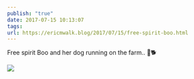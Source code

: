 ```yaml
---
publish: "true"
date: 2017-07-15 10:13:07
tags: 
url: https://ericmwalk.blog/2017/07/15/free-spirit-boo.html
---
```


Free spirit Boo and her dog running on the farm.. 👻🐕

![](https://ericmwalk.blog/uploads/2022/6ddb96fa6f.jpg)